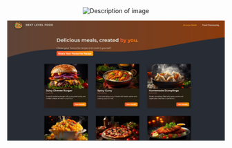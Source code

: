 <div style="text-align: center;">
  <img src="./cover.jpg" alt="Description of image" />
</div>


![cover2](./cover2.jpg)
